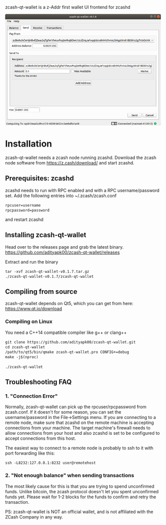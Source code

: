 zcash-qt-wallet is a z-Addr first wallet UI frontend for zcashd

![Screenshot](docs/screenshot-main.png?raw=true)

# Installation

zcash-qt-wallet needs a zcash node running zcashd. Download the zcash node software from https://z.cash/download/ and start zcashd.

## Prerequisites: zcashd
zcashd needs to run with RPC enabled and with a RPC username/password set. Add the following entries into ~/.zcash/zcash.conf

```
rpcuser=username
rpcpassword=password
```
and restart zcashd

## Installing zcash-qt-wallet
Head over to the releases page and grab the latest binary. https://github.com/adityapk00/zcash-qt-wallet/releases

Extract and run the binary
```
tar -xvf zcash-qt-wallet-v0.1.7.tar.gz
./zcash-qt-wallet-v0.1.7/zcash-qt-wallet
```

## Compiling from source
zcash-qt-wallet depends on Qt5, which you can get from here: https://www.qt.io/download

### Compiling on Linux
You need a C++14 compatible compiler like g++ or clang++

```
git clone https://github.com/adityapk00/zcash-qt-wallet.git
cd zcash-qt-wallet
/path/to/qt5/bin/qmake zcash-qt-wallet.pro CONFIG+=debug
make -j$(nproc)

./zcash-qt-wallet
```

## Troubleshooting FAQ
### 1. "Connection Error"

Normally, zcash-qt-wallet can pick up the rpcuser/rpcpassword from zcash.conf. If it doesn't for some reason, you can set the username/password in the File->Settings menu. 
If you are connecting to a remote node, make sure that zcashd on the remote machine is accepting connections from your machine. The target machine's firewall needs to allow connections
from your host and also zcashd is set to be configured to accept connections from this host. 

The easiest way to connect to a remote node is probably to ssh to it with port forwarding like this:
```
ssh -L8232:127.0.0.1:8232 user@remotehost
```
### 2. "Not enough balance" when sending transactions
The most likely cause for this is that you are trying to spend unconfirmed funds. Unlike bitcoin, the zcash protocol doesn't let you spent unconfirmed funds yet. Please wait for 
1-2 blocks for the funds to confirm and retry the transaction. 

PS: zcash-qt-wallet is NOT an official wallet, and is not affiliated with the ZCash Company in any way. 